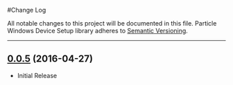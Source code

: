 #Change Log

All notable changes to this project will be documented in this file.
Particle Windows Device Setup library adheres to [Semantic Versioning](http://semver.org/).

---
## [0.0.5](https://github.com/spark/particle-windows-devicesetup/) (2016-04-27)

* Initial Release
